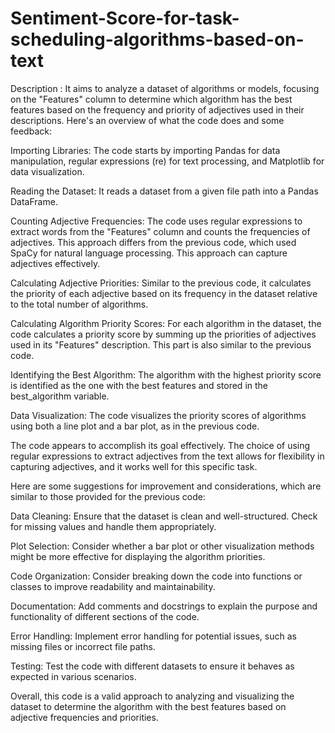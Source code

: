 # Sentiment-Score-for-task-scheduling-algorithms-based-on-text
Description : It aims to analyze a dataset of algorithms or models, focusing on the "Features" column to determine which algorithm has the best features based on the frequency and priority of adjectives used in their descriptions. Here's an overview of what the code does and some feedback:

Importing Libraries: The code starts by importing Pandas for data manipulation, regular expressions (re) for text processing, and Matplotlib for data visualization.

Reading the Dataset: It reads a dataset from a given file path into a Pandas DataFrame.

Counting Adjective Frequencies: The code uses regular expressions to extract words from the "Features" column and counts the frequencies of adjectives. This approach differs from the previous code, which used SpaCy for natural language processing. This approach can capture adjectives effectively.

Calculating Adjective Priorities: Similar to the previous code, it calculates the priority of each adjective based on its frequency in the dataset relative to the total number of algorithms.

Calculating Algorithm Priority Scores: For each algorithm in the dataset, the code calculates a priority score by summing up the priorities of adjectives used in its "Features" description. This part is also similar to the previous code.

Identifying the Best Algorithm: The algorithm with the highest priority score is identified as the one with the best features and stored in the best_algorithm variable.

Data Visualization: The code visualizes the priority scores of algorithms using both a line plot and a bar plot, as in the previous code.

The code appears to accomplish its goal effectively. The choice of using regular expressions to extract adjectives from the text allows for flexibility in capturing adjectives, and it works well for this specific task.

Here are some suggestions for improvement and considerations, which are similar to those provided for the previous code:

Data Cleaning: Ensure that the dataset is clean and well-structured. Check for missing values and handle them appropriately.

Plot Selection: Consider whether a bar plot or other visualization methods might be more effective for displaying the algorithm priorities.

Code Organization: Consider breaking down the code into functions or classes to improve readability and maintainability.

Documentation: Add comments and docstrings to explain the purpose and functionality of different sections of the code.

Error Handling: Implement error handling for potential issues, such as missing files or incorrect file paths.

Testing: Test the code with different datasets to ensure it behaves as expected in various scenarios.

Overall, this code is a valid approach to analyzing and visualizing the dataset to determine the algorithm with the best features based on adjective frequencies and priorities.
